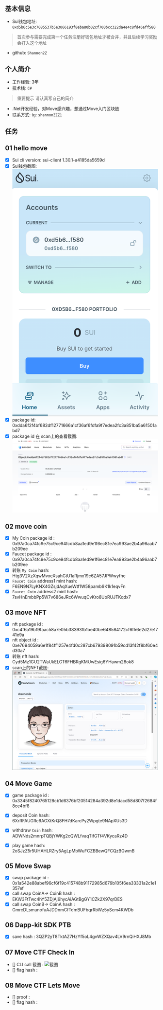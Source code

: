 ## 基本信息
- Sui钱包地址: `0xd5b6c5e3c7085537b5e3066193f8eba80b02cf700bcc322da4e4c8fd46aff580`
> 首次参与需要完成第一个任务注册好钱包地址才被合并，并且后续学习奖励会打入这个地址
- github: `Shannon2Z`

## 个人简介
- 工作经验: 3年
- 技术栈: `C#`
> 重要提示 请认真写自己的简介
- .Net开发经验，对Move感兴趣，想通过Move入门区块链
- 联系方式: tg: `shannonZZZ1`

## 任务

##   01 hello move  
- [x] Sui cli version: sui-client 1.30.1-a4185da5659d
- [x] Sui钱包截图: ![Sui钱包截图](./notes/m.png)
- [x] package id: 0xdda6f2f4bf682df12771666a1cf36af6fdfa9f7edea2fc3a851ba5a61501abd7
- [x] package id 在 scan上的查看截图:![Scan截图](./notes/n.png)

##   02 move coin
- [x] My Coin package id : 0x97a0ca74fc9e75c9ce94fcdb8aa1ed9e1f6ec81e7ea993ae2b4a96aab7b209ee
- [x] Faucet package id :  0x97a0ca74fc9e75c9ce94fcdb8aa1ed9e1f6ec81e7ea993ae2b4a96aab7b209ee
- [x] 转账 `My Coin` hash: Htg3V2XzXqwMvxeXsahGtU1aRjmx19c6ZA57JPWwyfhc
- [x] `Faucet Coin` address1 mint hash: F6EN9N7LyKNX4GZsjdAqXueWtf1W58pamb9K1k1eqvFn
- [x] `Faucet Coin` address2 mint hash: 7svHnEmbbPp5W7v686eJRc6WwuqCvKro8UoRUJTKqdx7

##   03 move NFT
- [x] nft package id : 0xc4f6a19bf9faac58a7e05b38393fb1be40be648584172cf6f56e2d27e1741e9a
- [x] nft object id : 0xe7694059a6e1f84ff1257e4fd0c287cb679398091b59cd13f42f8bf60e4d30a7
- [x] 转账 nft  hash:  Cyd5Mz1GU2TWaUkELGT6FHBRgKMUwEsig6YHawm28ok8
- [x] scan上的NFT截图:![Scan截图](./code/task3/屏幕截图2024-08-14-223534.png)

##   04 Move Game
- [x] game package id : 0x3345f8240765128cb1d6376bf20514284a392d8e1dacd58d807f2684f8ce4bf8
- [x] deposit Coin hash: 6XrRFAUGRc6AGXtKrQ8FH7dKarcPy2Wpgte9NApXUs3D
- [x] withdraw `Coin` hash: ADWNds2mnrpTQBjYWKg2cQWLfvaqTifGTf4VKycaRz4D
- [x] play game hash:  2oSJzZ5r5UHAHLRZry5AgLpMbWuFCZBBewQFCQzBGwmB


##   05 Move Swap
- [x] swap package id : 0x1a542e88abef96cf6f19c415748b91172985d679b105f6ea33331a2c1e1357ef
- [x] call swap CoinA-> CoinB  hash : EKW3FtTwc4hY5ZDjAj6hycAiAGtBgGY1CZk2X97qrDES
- [x] call swap CoinB-> CoinA  hash : GmrcDLsmunofuAJDDnmCfTdmBUFbqrRbWz5yScm4KWDb

##   06 Dapp-kit SDK PTB
- [x] save hash : 3QZP2yT8TktAZ7HzYf5oL4gvWZXQav4LV9rnQiHXJ8Mb

##   07 Move CTF Check In
- [] CLI call 截图 : ![截图](./images/你的图片地址)
- [] flag hash :

##   08 Move CTF Lets Move
- [] proof : 
- [] flag hash :
